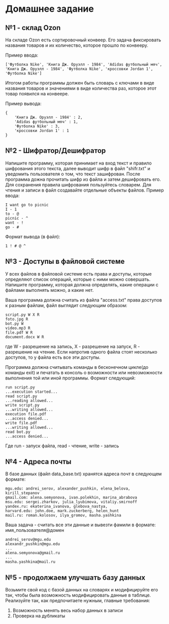 # Домашнее задание
## №1 - склад Ozon
На складе Ozon есть сортировочный конвеер. Его задача фиксировать названия товаров и их количество, которое прошло по конвееру. 

Пример ввода:

    ['Футболка Nike', 'Книга Дж. Оруэлл - 1984', 'Adidas футбольный мяч', 'Книга Дж. Оруэлл - 1984', 'Футболка Nike', 'кроссовки Jordan 1', 'Футболка Nike']

Итогом работы программы должен быть словарь с ключами в виде названия товаров и значениями в виде количества раз, которое этот товар появился на конвеере.

Пример вывода:

    {
        'Книга Дж. Оруэлл - 1984' : 2, 
        'Adidas футбольный мяч' : 1, 
        'Футболка Nike' : 3, 
        'кроссовки Jordan 1' : 1
    }

## №2 - Шифратор/Дешифратор
Напишите программу, которая принимает на вход текст и правило шифрования этого текста, далее выводит шифр в файл "shifr.txt" и уведомить пользователя о том, что текст зашифрован. После программа дожна прочитать шифр из файла и затем дешифровать его. Для сохранения правила шифрования пользуйтесь словарем. Для чтения и записи в файл создавайте отдельные объекты файлов.
Пример ввода:

    I want go to picnic
    I - 1
    to - @
    picnic - ^
    want - !
    go - #
    

Формат вывода (в файл):

    1 ! # @ ^


## №3 - Доступы в файловой системе
У всех файлов в файловой системе есть права и доступы, которые определяют список операций, которые с ними можно совершать. Напишите программу, которая должна определять, какие операции с файлами выполнять можно, а какие нет.

Ваша программа должна считать из файла "access.txt" права доступов к разным файлам, файл выглядит следующим образом:

    script.py W X R
    foto.jpg R
    bot.py W
    video.mp3 R
    file.pdf W R
    document.docx W R

где W - разрешение на запись, X - разрешение на запуск,  R - разрешение на чтение. Если напротив одного файла стоят несколько доступов, то у файла есть все эти доступы.

Программа должна считывать команды в бесконечном цикле(до команды exit) и печатать в консоль о возможности или невозможности выполнения той или иной программы. Формат следующий:

    run script.py
    ...execution started...
    read script.py 
    ...reading allowed...
    write script.py
    ...writing allowed...
    execution file.pdf
    ...access denied...
    write file.pdf
    ...writing allowed...
    read bot.py
    ...access denied...

Где run - запуск файла, read - чтение, write - запись

## №4 - Адреса почты
В базе данных (файл data_base.txt) хранятся адреса почт в следующем формате:

    mgu.edu: andrei_serov, alexander_pushkin, elena_belova, kirill_stepanov
    gmail.com: alena.semyonova, ivan.polekhin, marina_abrabova
    msu.edu: sergei.zharkov, julia_lyubimova, vitaliy.smirnoff
    yandex.ru: ekaterina_ivanova, glebova_nastya,
    harvard.edu: john.doe, mark.zuckerberg, helen_hunt
    mail.ru: roman.kolosov, ilya_gromov, masha.yashkina

Ваша задача - считать все эти данные и вывезти фамили в формате: имя_пользователя@домен
    
    andrei_serov@mgu.edu
    alexandr_pushkin@mgu.edu
    ...
    alena.semyonova@gmail.ru
    ...
    masha.yashkina@mail.ru


## №5 - продолжаем улучшать базу данных
Возьмите свой код с базой данных на словарях и модифицируйте его так, чтобы была возможность модифицировать данные в таблице. Реализуйте так, как предпочитаете нужным, главные требования:
1. Возможность менять весь набор данных в записи
2. Проверка на дубликаты

